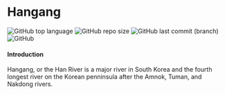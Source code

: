# Hangang
![GitHub top language](https://img.shields.io/github/languages/top/naruei/hangang) ![GitHub repo size](https://img.shields.io/github/repo-size/naruei/hangang) ![GitHub last commit (branch)](https://img.shields.io/github/last-commit/naruei/hangang/master) ![GitHub](https://img.shields.io/github/license/naruei/hangang)

#### Introduction
Hangang, or the Han River is a major river in South Korea and the fourth longest river on the Korean penninsula after the Amnok, Tuman, and Nakdong rivers.
